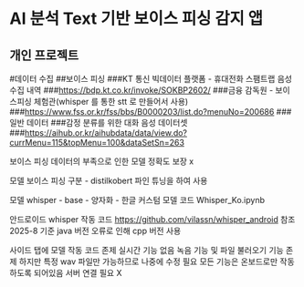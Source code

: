 #  AI 분석 Text 기반 보이스 피싱 감지 앱

##  개인 프로젝트

  #데이터 수집 
    ##보이스 피싱
      ###KT 통신 빅데이터 플랫폼 - 휴대전화 스팸트랩 음성 수집 내역
      ###https://bdp.kt.co.kr/invoke/SOKBP2602/
      ###금융 감독원 - 보이스피싱 체험관(whisper 를 통한 stt 로 만들어서 사용)
      ###https://www.fss.or.kr/fss/bbs/B0000203/list.do?menuNo=200686
    ###일반 데이터
      ###감정 분류를 위한 대화 음성 데이터셋
      ###https://aihub.or.kr/aihubdata/data/view.do?currMenu=115&topMenu=100&dataSetSn=263
  
  보이스 피싱 데이터의 부족으로 인한 모델 정확도 보장 x
  
  모델 보이스 피싱 구분 - distilkobert 파인 튜닝을 하여 사용
  
  모델 whisper - base - 양자화 - 한글 커스텀 모델
    코드 Whisper_Ko.ipynb
  
  안드로이드 whisper 작동 코드 
    https://github.com/vilassn/whisper_android
    참조 2025-8 기준 java 버전 오류로 인해 cpp 버전 사용 
  
  사이드 탭에 모델 작동 코드 존제 
  실시간 기능 없음 녹음 기능 및 파일 불러오기 기능 존제 하지만 
  특정 wav 파일만 가능하므로 나중에 수정 필요
  모든 기능은 온보드로만 작동하도록 되어있음 서버 연결 필요 X
```
